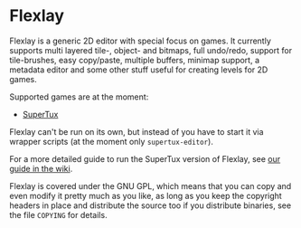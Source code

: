 # Flexlay

Flexlay is a generic 2D editor with special focus on games. It currently supports
multi layered tile-, object- and bitmaps, full undo/redo, support for tile-brushes,
easy copy/paste, multiple buffers, minimap support, a metadata editor and some
other stuff useful for creating levels for 2D games.

Supported games are at the moment:

- [SuperTux](http://supertuxproject.org/)
 
Flexlay can't be run on its own, but instead of you have to start it via wrapper
scripts (at the moment only `supertux-editor`).

For a more detailed guide to run the SuperTux version of Flexlay, see
[our guide in the wiki](https://github.com/SuperTux/flexlay/wiki/Installing-the-Flexlay-SuperTux-editor).

Flexlay is covered under the GNU GPL, which means that you can copy
and even modify it pretty much as you like, as long as you keep the
copyright headers in place and distribute the source too if you
distribute binaries, see the file `COPYING` for details.
